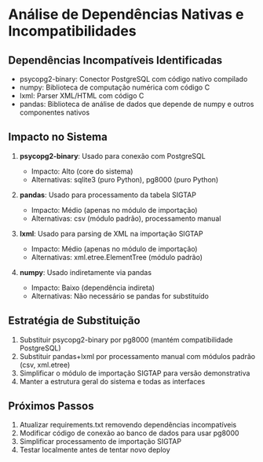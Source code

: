 # Análise de Dependências Nativas e Incompatibilidades

## Dependências Incompatíveis Identificadas
- psycopg2-binary: Conector PostgreSQL com código nativo compilado
- numpy: Biblioteca de computação numérica com código C
- lxml: Parser XML/HTML com código C
- pandas: Biblioteca de análise de dados que depende de numpy e outros componentes nativos

## Impacto no Sistema
1. **psycopg2-binary**: Usado para conexão com PostgreSQL
   - Impacto: Alto (core do sistema)
   - Alternativas: sqlite3 (puro Python), pg8000 (puro Python)

2. **pandas**: Usado para processamento da tabela SIGTAP
   - Impacto: Médio (apenas no módulo de importação)
   - Alternativas: csv (módulo padrão), processamento manual

3. **lxml**: Usado para parsing de XML na importação SIGTAP
   - Impacto: Médio (apenas no módulo de importação)
   - Alternativas: xml.etree.ElementTree (módulo padrão)

4. **numpy**: Usado indiretamente via pandas
   - Impacto: Baixo (dependência indireta)
   - Alternativas: Não necessário se pandas for substituído

## Estratégia de Substituição
1. Substituir psycopg2-binary por pg8000 (mantém compatibilidade PostgreSQL)
2. Substituir pandas+lxml por processamento manual com módulos padrão (csv, xml.etree)
3. Simplificar o módulo de importação SIGTAP para versão demonstrativa
4. Manter a estrutura geral do sistema e todas as interfaces

## Próximos Passos
1. Atualizar requirements.txt removendo dependências incompatíveis
2. Modificar código de conexão ao banco de dados para usar pg8000
3. Simplificar processamento de importação SIGTAP
4. Testar localmente antes de tentar novo deploy
